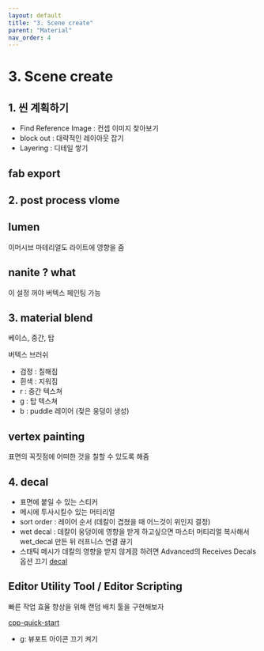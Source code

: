 ```yaml
---
layout: default
title: "3. Scene create"
parent: "Material"
nav_order: 4
---
```


# 3. Scene create
## 1. 씬 계획하기
- Find Reference Image : 컨셉 이미지 찾아보기
- block out : 대략적인 레이아웃 잡기
- Layering : 디테일 쌓기

## fab export

## 2. post process vlome

## lumen
이머시브 마테리얼도 라이트에 영향을 줌

## nanite ? what
이 설정 꺼야 버텍스 페인팅 가능

## 3. material blend
베이스, 중간, 탑

버텍스 브러쉬
- 검정 : 칠해짐
- 흰색 : 지워짐
- r : 중간 텍스쳐
- g : 탑 텍스쳐
- b : puddle 레이어 (젖은 웅덩이 생성)

## vertex painting
표면의 꼭짓점에 어떠한 것을 칠할 수 있도록 해줌

## 4. decal
- 표면에 붙일 수 있는 스티커
- 메시에 투사시킬수 있는 머티리얼
- sort order : 레이어 순서 (데칼이 겹쳤을 때 어느것이 위인지 결정)
- wet decal : 데칼이 웅덩이에 영향을 받게 하고싶으면 마스터 머티리얼 복사해서 wet_decal 만든 뒤 러프니스 연결 끊기
- 스태틱 메시가 데칼의 영향을 받지 않게끔 하려면 Advanced의 Receives Decals 옵션 끄기
[decal](https://dev.epicgames.com/documentation/en-us/unreal-engine/decals?application_version=4.27)

## Editor Utility Tool / Editor Scripting

빠른 작업 효율 향상을 위해 랜덤 배치 툴을 구현해보자

[cpp-quick-start](https://dev.epicgames.com/documentation/ko-kr/unreal-engine/unreal-engine-cpp-quick-start)

- g: 뷰포트 아이콘 끄기 켜기